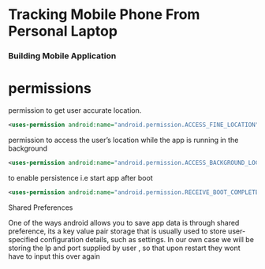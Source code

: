 # Tracking Mobile Phone From Personal Laptop

### Building Mobile Application


# permissions 

permission to get user accurate location.
```xml
<uses-permission android:name="android.permission.ACCESS_FINE_LOCATION" />

```

permission to access the user’s location while the app is running in the background

```xml
<uses-permission android:name="android.permission.ACCESS_BACKGROUND_LOCATION" />
```


to enable persistence i.e start app after boot

```xml
<uses-permission android:name="android.permission.RECEIVE_BOOT_COMPLETED" />
```


Shared Preferences

One of the ways android allows you to save app data is through shared preference, its a key value pair storage that is usually used to store user-specified configuration details, such as settings. In our own case we will be storing the Ip and port supplied by user , so that upon restart they wont have to input this over again
